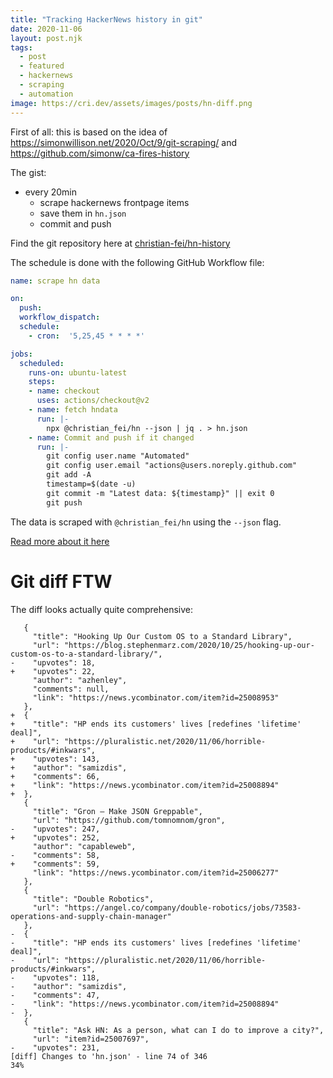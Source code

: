 ```yaml
---
title: "Tracking HackerNews history in git"
date: 2020-11-06
layout: post.njk
tags:
  - post
  - featured
  - hackernews
  - scraping
  - automation
image: https://cri.dev/assets/images/posts/hn-diff.png
---
```


First of all: this is based on the idea of https://simonwillison.net/2020/Oct/9/git-scraping/ and https://github.com/simonw/ca-fires-history

The gist:

- every 20min
  - scrape hackernews frontpage items
  - save them in `hn.json`
  - commit and push

Find the git repository here at [christian-fei/hn-history](https://github.com/christian-fei/hn-history)

The schedule is done with the following GitHub Workflow file:

```yml
name: scrape hn data

on:
  push:
  workflow_dispatch:
  schedule:
    - cron:  '5,25,45 * * * *'

jobs:
  scheduled:
    runs-on: ubuntu-latest
    steps:
    - name: checkout
      uses: actions/checkout@v2
    - name: fetch hndata
      run: |-
        npx @christian_fei/hn --json | jq . > hn.json
    - name: Commit and push if it changed
      run: |-
        git config user.name "Automated"
        git config user.email "actions@users.noreply.github.com"
        git add -A
        timestamp=$(date -u)
        git commit -m "Latest data: ${timestamp}" || exit 0
        git push
```

The data is scraped with `@christian_fei/hn` using the `--json` flag.

[Read more about it here](/posts/2020-11-06-Test-driving-a-HackerNews-scraper-with-Nodejs/)

# Git diff FTW

The diff looks actually quite comprehensive:

```
   {
     "title": "Hooking Up Our Custom OS to a Standard Library",
     "url": "https://blog.stephenmarz.com/2020/10/25/hooking-up-our-custom-os-to-a-standard-library/",
-    "upvotes": 18,
+    "upvotes": 22,
     "author": "azhenley",
     "comments": null,
     "link": "https://news.ycombinator.com/item?id=25008953"
   },
+  {
+    "title": "HP ends its customers' lives [redefines 'lifetime' deal]",
+    "url": "https://pluralistic.net/2020/11/06/horrible-products/#inkwars",
+    "upvotes": 143,
+    "author": "samizdis",
+    "comments": 66,
+    "link": "https://news.ycombinator.com/item?id=25008894"
+  },
   {
     "title": "Gron – Make JSON Greppable",
     "url": "https://github.com/tomnomnom/gron",
-    "upvotes": 247,
+    "upvotes": 252,
     "author": "capableweb",
-    "comments": 58,
+    "comments": 59,
     "link": "https://news.ycombinator.com/item?id=25006277"
   },
   {
     "title": "Double Robotics",
     "url": "https://angel.co/company/double-robotics/jobs/73583-operations-and-supply-chain-manager"
   },
-  {
-    "title": "HP ends its customers' lives [redefines 'lifetime' deal]",
-    "url": "https://pluralistic.net/2020/11/06/horrible-products/#inkwars",
-    "upvotes": 118,
-    "author": "samizdis",
-    "comments": 47,
-    "link": "https://news.ycombinator.com/item?id=25008894"
-  },
   {
     "title": "Ask HN: As a person, what can I do to improve a city?",
     "url": "item?id=25007697",
-    "upvotes": 231,
[diff] Changes to 'hn.json' - line 74 of 346                                                                                                                                                                                               34%
```
